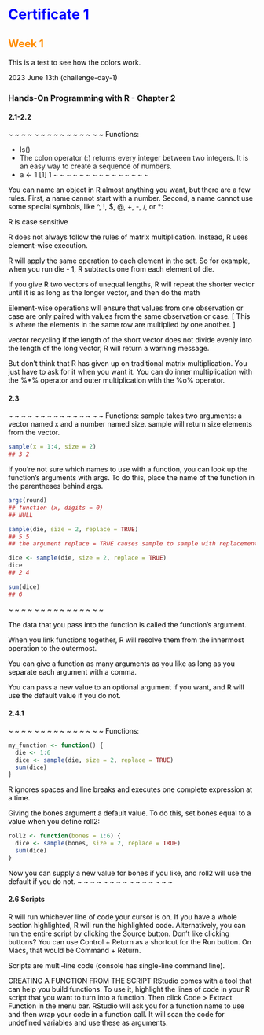 
# Certificate 1
## Week 1
<style>H1{color:Blue;}</style>
<style>H2{color:DarkOrange;}</style>
<style>p{color:Black;}</style>
This is a test to see how the colors work.

2023 June 13th (challenge-day-1)
### Hands-On Programming with R - Chapter 2
#### 2.1-2.2
~ ~ ~ ~ ~ ~ ~ ~ ~ ~ ~ ~ ~ ~ ~
Functions:
* ls()
* The colon operator (:) returns every integer between two integers. It is an easy way to create a sequence of numbers.
* a <- 1
[1] 1
~ ~ ~ ~ ~ ~ ~ ~ ~ ~ ~ ~ ~ ~ ~

You can name an object in R almost anything you want, but there are a few rules. First, a name cannot start with a number. Second, a name cannot use some special symbols, like ^, !, $, @, +, -, /, or *:

R is case sensitive

 R does not always follow the rules of matrix multiplication. Instead, R uses element-wise execution.

 R will apply the same operation to each element in the set. So for example, when you run die - 1, R subtracts one from each element of die.

If you give R two vectors of unequal lengths, R will repeat the shorter vector until it is as long as the longer vector, and then do the math

Element-wise operations will ensure that values from one observation or case are only paired with values from the same observation or case.
[ This is where the elements in the same row are multiplied by one another. ]

vector recycling
If the length of the short vector does not divide evenly into the length of the long vector, R will return a warning message.

But don’t think that R has given up on traditional matrix multiplication. You just have to ask for it when you want it. You can do inner multiplication with the %*% operator and outer multiplication with the %o% operator.

#### 2.3
~ ~ ~ ~ ~ ~ ~ ~ ~ ~ ~ ~ ~ ~ ~
Functions:
sample takes two arguments: a vector named x and a number named size. sample will return size elements from the vector.
```R
sample(x = 1:4, size = 2)
## 3 2
```

If you’re not sure which names to use with a function, you can look up the function’s arguments with args. To do this, place the name of the function in the parentheses behind args.
```R
args(round)
## function (x, digits = 0) 
## NULL
```
```R
sample(die, size = 2, replace = TRUE)
## 5 5
## the argument replace = TRUE causes sample to sample with replacement. . Each value has a chance of being selected each time. A sample of size one that is independent of the other values.
```

```R
dice <- sample(die, size = 2, replace = TRUE)
dice
## 2 4

sum(dice)
## 6
```
~ ~ ~ ~ ~ ~ ~ ~ ~ ~ ~ ~ ~ ~ ~
 
The data that you pass into the function is called the function’s argument. 

When you link functions together, R will resolve them from the innermost operation to the outermost. 

You can give a function as many arguments as you like as long as you separate each argument with a comma.

You can pass a new value to an optional argument if you want, and R will use the default value if you do not. 

#### 2.4.1
~ ~ ~ ~ ~ ~ ~ ~ ~ ~ ~ ~ ~ ~ ~
Functions:
```R 
my_function <- function() {
  die <- 1:6
  dice <- sample(die, size = 2, replace = TRUE)
  sum(dice)
}
```

R ignores spaces and line breaks and executes one complete expression at a time.

Giving the bones argument a default value. To do this, set bones equal to a value when you define roll2:

```R
roll2 <- function(bones = 1:6) {
  dice <- sample(bones, size = 2, replace = TRUE)
  sum(dice)
}
```
Now you can supply a new value for bones if you like, and roll2 will use the default if you do not.
~ ~ ~ ~ ~ ~ ~ ~ ~ ~ ~ ~ ~ ~ ~

#### 2.6 Scripts
R will run whichever line of code your cursor is on. If you have a whole section highlighted, R will run the highlighted code. Alternatively, you can run the entire script by clicking the Source button. Don’t like clicking buttons? You can use Control + Return as a shortcut for the Run button. On Macs, that would be Command + Return.

Scripts are multi-line code (console has single-line command line).

CREATING A FUNCTION FROM THE SCRIPT
RStudio comes with a tool that can help you build functions. To use it, highlight the lines of code in your R script that you want to turn into a function. Then click Code > Extract Function in the menu bar. RStudio will ask you for a function name to use and then wrap your code in a function call. It will scan the code for undefined variables and use these as arguments.

